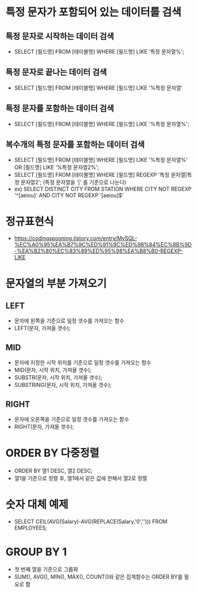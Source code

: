 # 특정 문자가 포함되어 있는 데이터를 검색

## 특정 문자로 시작하는 데이터 검색
* SELECT [필드명] FROM [테이블명] WHERE [필드명] LIKE '특정 문자열%';

## 특정 문자로 끝나는 데이터 검색
* SELECT [필드명] FROM [테이블명] WHERE [필드명] LIKE '%특정 문자열'

## 특정 문자를 포함하는 데이터 검색
* SELECT [필드명] FROM [테이블명] WHERE [필드명] LIKE '%특정 문자열%';

## 복수개의 특정 문자를 포함하는 데이터 검색 
* SELECT [필드명] FROM [테이블명] WHERE [필드명] LIKE '%특정 문자열%' OR [필드명] LIKE '%특정 문자열2%';
* SELECT [필드명] FROM [테이블명] WHERE [필드명] REGEXP '특정 문자열|특정 문자열2'; (특정 문자열을 '|' 를 기준으로 나눈다)
* ex) SELECT DISTINCT CITY FROM STATION WHERE CITY NOT REGEXP '^[aeiou]' AND CITY NOT REGEXP '[aeiou]$'

# 정규표현식 
* https://codingspooning.tistory.com/entry/MySQL-%EC%A0%95%EA%B7%9C%ED%91%9C%ED%98%84%EC%8B%9D-%EA%B2%80%EC%83%89%ED%95%98%EA%B8%B0-REGEXP-LIKE

# 문자열의 부분 가져오기

## LEFT
* 문자에 왼쪽을 기준으로 일정 갯수를 가져오는 함수
* LEFT(문자, 가져올 갯수);

## MID
* 문자에 지정한 시작 위치를 기준으로 일정 갯수를 가져오는 함수
* MID(문자, 시작 위치, 가져올 갯수);
* SUBSTR(문자, 시작 위치, 가져올 갯수);
* SUBSTRING(문자, 시작 위치, 가져올 갯수);

## RIGHT
* 문자에 오른쪽을 기준으로 일정 갯수를 가져오는 함수
* RIGHT(문자, 가져올 갯수);

# ORDER BY 다중정렬
* ORDER BY 열1 DESC, 열2 DESC;
* 열1을 기준으로 정렬 후, 열1에서 같은 값에 한해서 열2로 정렬

# 숫자 대체 예제
* SELECT CEIL(AVG(Salary)-AVG(REPLACE(Salary,'0',''))) FROM EMPLOYEES;

# GROUP BY 1
* 첫 번째 열을 기준으로 그룹화
* SUM(), AVG(), MIN(), MAX(), COUNT()와 같은 집계함수는 ORDER BY를 필요로 함


